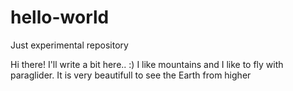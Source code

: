 # hello-world
Just experimental repository

Hi there!
I'll write a bit here..  :)
I like mountains and I like to fly with paraglider. It is very beautifull to see the Earth from higher
